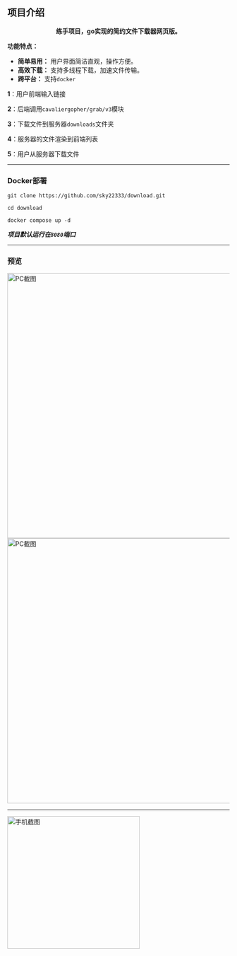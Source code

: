 ## 项目介绍

<div style="text-align: center;">


**练手项目，go实现的简约文件下载器网页版。**
</div>

**功能特点：**
* **简单易用：** 用户界面简洁直观，操作方便。
* **高效下载：** 支持多线程下载，加速文件传输。
* **跨平台：** 支持`docker`

**1**：用户前端输入链接

**2**：后端调用`cavaliergopher/grab/v3`模块

**3**：下载文件到服务器`downloads`文件夹

**4**：服务器的文件渲染到前端列表

**5**：用户从服务器下载文件

---

### Docker部署

```
git clone https://github.com/sky22333/download.git
```

```
cd download
```
```
docker compose up -d
```
***项目默认运行在`8080`端口***

---

### 预览

<img src="https://github.com/user-attachments/assets/db9329dc-4b83-4fa2-9648-2e8c7f909d7b" alt="PC截图" width="600">

<img src="https://github.com/user-attachments/assets/0e02a2cc-541a-4a45-8a53-6bbfd20a6d40" alt="PC截图" width="600">

---
<img src="https://github.com/user-attachments/assets/f478386c-54ef-48d9-b56d-ce9bb22746f6" alt="手机截图" width="300">

